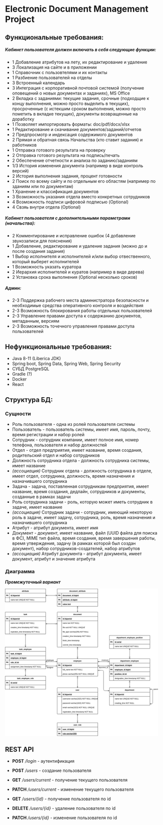 # Electronic Document Management Project

## Функциональные требования:
##### Кабинет пользователя должен включать в себя следующие функции:
* 1 Добавление атрибутов на лету, их редактирование и удаление
* 3 Локализация на сайте и в приложении
* 1 Справочник с пользовтелями и их контакты
* 1 Разбиение пользователей на отделы
* 3 Встроенный календарь
* 3 Интеграция с корпоративной почтовой системой (получение оповещений о новых документах и заданиях), MS Office
* 2 Вкладка с заданиями: текущие задания, срочные (подходщие к концу выполнения, можно просто выделить в текущих),
 просроченные (с истекшим сроком выполнения, можно просто пометить в вкладке текущих), документы возвращенные на доработку
* 1 Позволяет импортировать форматы: doc/pdf/docx/xlsx
* 1 Редактирование и скачивание документов/заданий/отчетов
* 2 Предпросмотр и индексация содержимого документов
* 2 Прямая и обратная связь Начальства (кто ставит задания) и работников
* 1 Отправка готового результата на проверку
* 2 Отправка готового результата на подпись/печать
* 2 Обеспечение отчетности и анализа по заданию/заданиям
* 1/3 История изменения документа (например в виде контроль версий)
* 2 История выполнения задания, процент готовности
* 2 Поиск по всему сайту и по отдельным его областям (например по зданиям или по документам)
* 1 Хранение и классификация документов
* 3 Возможность указания отдела вместо конкретных сотрудников
* 4 Возможность подписи цифровой подписью (Optional)
* 4 Свзяь внутри отдела (Optional)

##### Кабинет пользователя с дополнительными параметрами (начальства):
* 2 Комментирование и исправление ошибок (4 добавление звукозаписи для пояснения)
* 1 Добавление, редактирование и удаление задания (можно до и после создания задания)
* 1 Выбор исполнителя и исполнителей и/или выбор отвественного, который выберет исполнителей
* 1 Возможность указать куратора
* 2 Иерархия исполнителей и куратов (например в виде дерева)
* 2 Установка срока выполнения (Optional несколько сроков)

##### Админ:
* 2-3 Поддержка рабочего места администратора безопасности и необходимые средства оперативного контроля и воздействия
* 2-3 Возможность блокирования работы отдельных пользователей
* 2-3 Управление правами доступа к содержанию документов, метаданным, версиям
* 2-3 Возможность точечного управления правами доступа пользователей

## Нефункциональные требования:
* Java 8-11 (Liberica JDK)
* Spring boot, Spring Data, Spring Web, Spring Security
* СУБД PostgreSQL
* Gradle (?)
* Docker
* React

## Структура БД:

### Сущности

- Роль пользователя - одна из ролей пользователя системы
- Пользователь - пользователь системы, имеет имя, пароль, почту, время регистрации и набор ролей
- Сотрудник - сотрудник компании, имеет полное имя, номер телефона, пользователя и набор должностей
- Отдел - отдел предприятия, имеет название, время создания, родительский отдел и набор сотрудников
- Должность сотрудника отдела - должность сотрудника системы, имеет название
- _(ассоциация)_ Сотрудник отдела - должность сотрудника в отделе, имеет отдел, сотрудника,
должность, время назначения и назначившего сотрудника
- Задача - задача, поставленная сотрудникам предприятия, имеет название, время создания, дедлайн,
сотрудников и документы, созданные в рамках задачи
- Роль сотрудника задачи - роль, которую может иметь сотрудник в задаче, имеет название
- _(ассоциация)_ Сотрудник задачи - сотрудник, имеющий некоторую роль в задаче, имеет задачу,
сотрудника, роль, время назначения и назначившего сотрудника
- Атрибут - атрибут документа, имеет имя
- Документ - документ, имеет название, файл (UUID файла для поиска в ФС), MIME тип файла,
время создания, время завершения работы, время утверждения,
задачу (в рамках которой был создан документ), набор сотрудников-создателей, набор атрибутов
- _(ассоциация)_ Атрибут документа - атрибут документа, имеет документ, атрибут и значение атрибута

### Диаграмма

___Промежуточный вариант___

![ER diagram](EDM-ER.png)

## REST API

- __POST__ _/login_ - аутентификация

- __POST__ _/users_ - создание пользователя
- __GET__ _/users/current_ - получение текущего пользователя
- __PATCH__ _/users/current_ - изменение текущего пользователя
- __GET__ _/users/{id}_ - получение пользователя по id
- __DELETE__ _/users/{id}_ - удаление пользователя по id
- __PATCH__ _/users/{id}_ - изменение пользователя по id
